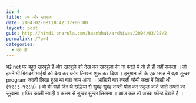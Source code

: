 ```yaml
---
id: 4
title: एक और खरबूज़ा
date: 2004-02-08T18:42:37+00:00
layout: post
guid: http://hindi.pnarula.com/haanbhai/archives/2004/03/28/2
permalink: /?p=4
categories:
  - ऐसे ही
---
```

भई net पर बहुत खरबूज़े हैं और खरबूज़े को देख कर खरबूज़ा रंग ना बदले ये तो हो ही नहीं सकता । तो हमने भी बिरादरी भाईयों को देख कर ब्लोग लिखना शुरू कर दिया । हनुमान जी के एक भगत ने बड़ा सुन्दर program तख्ती लिखा हुआ था बड़ा काम आया । आखिरी बार तख्ती चौथी कक्षा में लिखी थी (१९८३-१९८४) । वो भी सही दिन थे खड़िया से सुबह सुबह तख्ती पोत कर स्कूल जाते जाते तख्ती का सूखाना । फिर काली स्याही व कलम से सुन्दर सुन्दर लिखना । आज कल तो अच्छा फोन्ट देखते हैं ।
